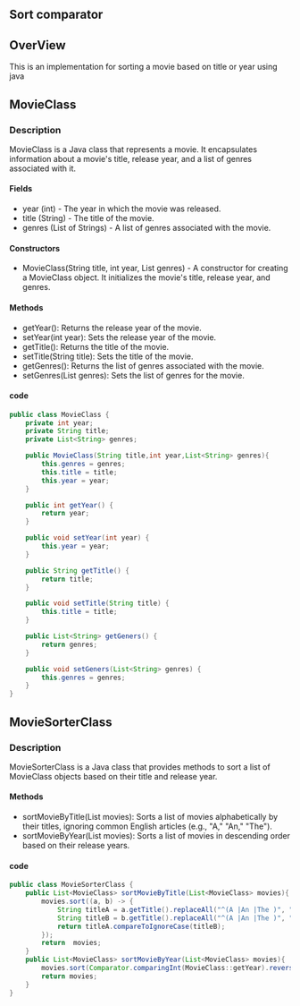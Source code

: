 ## Sort comparator

## OverView
This is an implementation for sorting a movie based on title or year using java


## MovieClass
### Description
MovieClass is a Java class that represents a movie. It encapsulates information about a movie's title, release year, and a list of genres associated with it.

#### Fields
- year (int) - The year in which the movie was released.
- title (String) - The title of the movie.
- genres (List of Strings) - A list of genres associated with the movie.
#### Constructors
- MovieClass(String title, int year, List<String> genres) - A constructor for creating a MovieClass object. It initializes the movie's title, release year, and genres.
#### Methods
- getYear(): Returns the release year of the movie.
- setYear(int year): Sets the release year of the movie.
- getTitle(): Returns the title of the movie.
- setTitle(String title): Sets the title of the movie.
- getGenres(): Returns the list of genres associated with the movie.
- setGenres(List<String> genres): Sets the list of genres for the movie.
#### code 
```java
public class MovieClass {
    private int year;
    private String title;
    private List<String> genres;

    public MovieClass(String title,int year,List<String> genres){
        this.genres = genres;
        this.title = title;
        this.year = year;
    }

    public int getYear() {
        return year;
    }

    public void setYear(int year) {
        this.year = year;
    }

    public String getTitle() {
        return title;
    }

    public void setTitle(String title) {
        this.title = title;
    }

    public List<String> getGeners() {
        return genres;
    }

    public void setGeners(List<String> genres) {
        this.genres = genres;
    }
}

```
## MovieSorterClass
### Description
MovieSorterClass is a Java class that provides methods to sort a list of MovieClass objects based on their title and release year.

#### Methods
- sortMovieByTitle(List<MovieClass> movies): Sorts a list of movies alphabetically by their titles, ignoring common English articles (e.g., "A," "An," "The").
- sortMovieByYear(List<MovieClass> movies): Sorts a list of movies in descending order based on their release years.

#### code 

```java
public class MovieSorterClass {
    public List<MovieClass> sortMovieByTitle(List<MovieClass> movies){
        movies.sort((a, b) -> {
            String titleA = a.getTitle().replaceAll("^(A |An |The )", "");
            String titleB = b.getTitle().replaceAll("^(A |An |The )", "");
            return titleA.compareToIgnoreCase(titleB);
        });
        return  movies;
    }
    public List<MovieClass> sortMovieByYear(List<MovieClass> movies){
        movies.sort(Comparator.comparingInt(MovieClass::getYear).reversed());
        return movies;
    }
}
```
